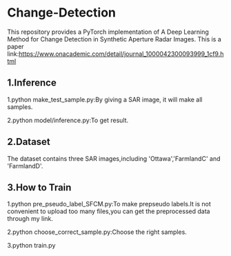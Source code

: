 # Change-Detection
This repository provides a PyTorch implementation of A Deep Learning Method for Change Detection in Synthetic Aperture Radar Images.
This is a paper link:https://www.onacademic.com/detail/journal_1000042300093999_1cf9.html

## 1.Inference
1.python make_test_sample.py:By giving a SAR image, it will make all samples. 

2.python model/inference.py:To get result.

## 2.Dataset
The dataset contains three SAR images,including 'Ottawa','FarmlandC' and 'FarmlandD'.

## 3.How to Train

1.python pre_pseudo_label_SFCM.py:To make prepseudo labels.It is not convenient to upload too many files,you can get the preprocessed data through my link.

2.python choose_correct_sample.py:Choose the right samples.

3.python train.py
